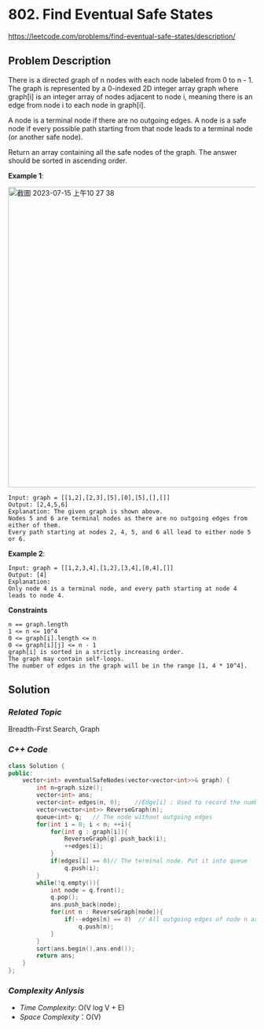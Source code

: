# 802. Find Eventual Safe States
https://leetcode.com/problems/find-eventual-safe-states/description/

## Problem Description

There is a directed graph of n nodes with each node labeled from 0 to n - 1. The graph is represented by a 0-indexed 2D integer array graph where graph[i] is an integer array of nodes adjacent to node i, meaning there is an edge from node i to each node in graph[i].

A node is a terminal node if there are no outgoing edges. A node is a safe node if every possible path starting from that node leads to a terminal node (or another safe node).

Return an array containing all the safe nodes of the graph. The answer should be sorted in ascending order.


**Example 1**:

<img width="612" alt="截圖 2023-07-15 上午10 27 38" src="https://github.com/Eddiecc06/LeetCode/assets/18256877/1c466a05-cb1e-4600-a940-8cb476110f58">

```
Input: graph = [[1,2],[2,3],[5],[0],[5],[],[]]
Output: [2,4,5,6]
Explanation: The given graph is shown above.
Nodes 5 and 6 are terminal nodes as there are no outgoing edges from either of them.
Every path starting at nodes 2, 4, 5, and 6 all lead to either node 5 or 6.
```
**Example 2**:
```
Input: graph = [[1,2,3,4],[1,2],[3,4],[0,4],[]]
Output: [4]
Explanation:
Only node 4 is a terminal node, and every path starting at node 4 leads to node 4.
```

**Constraints**
```
n == graph.length
1 <= n <= 10^4
0 <= graph[i].length <= n
0 <= graph[i][j] <= n - 1
graph[i] is sorted in a strictly increasing order.
The graph may contain self-loops.
The number of edges in the graph will be in the range [1, 4 * 10^4].
```

## Solution

### _Related Topic_
  Breadth-First Search, Graph

### _C++ Code_
```cpp
class Solution {
public:
    vector<int> eventualSafeNodes(vector<vector<int>>& graph) {
        int n=graph.size();
        vector<int> ans;
        vector<int> edges(n, 0);    //Edge[i] : Used to record the number of outgoing edges from nodes[i]
        vector<vector<int>> ReverseGraph(n);
        queue<int> q;   // The node without outgoing edges
        for(int i = 0; i < n; ++i){
            for(int g : graph[i]){
                ReverseGraph[g].push_back(i);
                ++edges[i];
            }
            if(edges[i] == 0)// The terminal node. Put it into queue
                q.push(i);
        }
        while(!q.empty()){
            int node = q.front();
            q.pop();
            ans.push_back(node);
            for(int n : ReverseGraph[node]){
                if(--edges[n] == 0)  // All outgoing edges of node n are removed.
                    q.push(n);
            }
        }
        sort(ans.begin(),ans.end());
        return ans;
    }
};
```

### _Complexity Anlysis_
- _Time Complexity_: O(V log V + E)
- _Space Complexity_：O(V)
